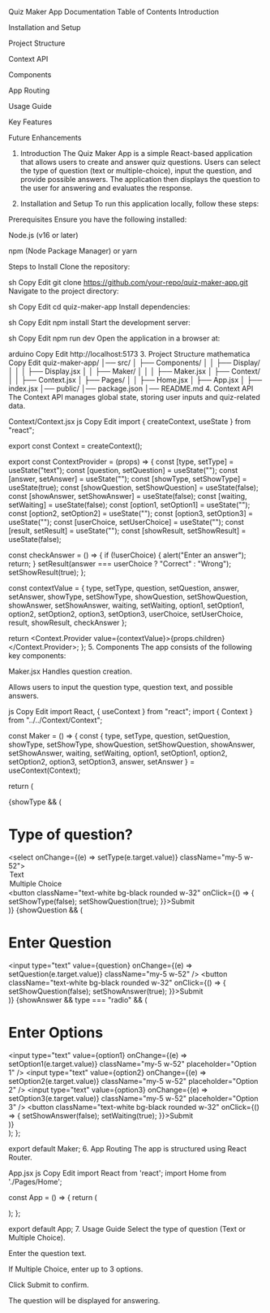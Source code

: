 Quiz Maker App Documentation
Table of Contents
Introduction

Installation and Setup

Project Structure

Context API

Components

App Routing

Usage Guide

Key Features

Future Enhancements

1. Introduction
The Quiz Maker App is a simple React-based application that allows users to create and answer quiz questions. Users can select the type of question (text or multiple-choice), input the question, and provide possible answers. The application then displays the question to the user for answering and evaluates the response.

2. Installation and Setup
To run this application locally, follow these steps:

Prerequisites
Ensure you have the following installed:

Node.js (v16 or later)

npm (Node Package Manager) or yarn

Steps to Install
Clone the repository:

sh
Copy
Edit
git clone https://github.com/your-repo/quiz-maker-app.git
Navigate to the project directory:

sh
Copy
Edit
cd quiz-maker-app
Install dependencies:

sh
Copy
Edit
npm install
Start the development server:

sh
Copy
Edit
npm run dev
Open the application in a browser at:

arduino
Copy
Edit
http://localhost:5173
3. Project Structure
mathematica
Copy
Edit
quiz-maker-app/
│── src/
│   ├── Components/
│   │   ├── Display/
│   │   │   ├── Display.jsx
│   │   ├── Maker/
│   │   │   ├── Maker.jsx
│   ├── Context/
│   │   ├── Context.jsx
│   ├── Pages/
│   │   ├── Home.jsx
│   ├── App.jsx
│   ├── index.jsx
│── public/
│── package.json
│── README.md
4. Context API
The Context API manages global state, storing user inputs and quiz-related data.

Context/Context.jsx
js
Copy
Edit
import { createContext, useState } from "react";

export const Context = createContext();

export const ContextProvider = (props) => {
  const [type, setType] = useState("text");
  const [question, setQuestion] = useState("");
  const [answer, setAnswer] = useState("");
  const [showType, setShowType] = useState(true);
  const [showQuestion, setShowQuestion] = useState(false);
  const [showAnswer, setShowAnswer] = useState(false);
  const [waiting, setWaiting] = useState(false);
  const [option1, setOption1] = useState("");
  const [option2, setOption2] = useState("");
  const [option3, setOption3] = useState("");
  const [userChoice, setUserChoice] = useState("");
  const [result, setResult] = useState("");
  const [showResult, setShowResult] = useState(false);

  const checkAnswer = () => {
    if (!userChoice) {
      alert("Enter an answer");
      return;
    }
    setResult(answer === userChoice ? "Correct" : "Wrong");
    setShowResult(true);
  };

  const contextValue = {
    type, setType, question, setQuestion, answer, setAnswer,
    showType, setShowType, showQuestion, setShowQuestion,
    showAnswer, setShowAnswer, waiting, setWaiting,
    option1, setOption1, option2, setOption2, option3, setOption3,
    userChoice, setUserChoice, result, showResult, checkAnswer
  };

  return <Context.Provider value={contextValue}>{props.children}</Context.Provider>;
};
5. Components
The app consists of the following key components:

Maker.jsx
Handles question creation.

Allows users to input the question type, question text, and possible answers.

js
Copy
Edit
import React, { useContext } from "react";
import { Context } from "../../Context/Context";

const Maker = () => {
  const { type, setType, question, setQuestion, showType, setShowType, showQuestion, setShowQuestion, showAnswer, setShowAnswer, waiting, setWaiting, option1, setOption1, option2, setOption2, option3, setOption3, answer, setAnswer } = useContext(Context);

  return (
    <div className="bg-slate-100 rounded flex flex-col items-center w-[45%] mt-10 mx-auto px-4 py-4">
      {showType && (
        <div className="flex flex-col items-center py-3 px-2 h-[80vh] justify-center">
          <h1 className="text-black font-bold text-4xl my-5 mx-auto">Type of question?</h1>
          <select onChange={(e) => setType(e.target.value)} className="my-5 w-52">
            <option value="text">Text</option>
            <option value="radio">Multiple Choice</option>
          </select>
          <button className="text-white bg-black rounded w-32" onClick={() => { setShowType(false); setShowQuestion(true); }}>Submit</button>
        </div>
      )}
      {showQuestion && (
        <div className="flex flex-col items-center py-3 px-2 h-[80vh] justify-center">
          <h1 className="text-black font-bold text-4xl my-5 mx-auto">Enter Question</h1>
          <input type="text" value={question} onChange={(e) => setQuestion(e.target.value)} className="my-5 w-52" />
          <button className="text-white bg-black rounded w-32" onClick={() => { setShowQuestion(false); setShowAnswer(true); }}>Submit</button>
        </div>
      )}
      {showAnswer && type === "radio" && (
        <div className="flex flex-col items-center py-3 px-2 h-[80vh] justify-center">
          <h1 className="text-black font-bold text-4xl my-5 mx-auto">Enter Options</h1>
          <input type="text" value={option1} onChange={(e) => setOption1(e.target.value)} className="my-5 w-52" placeholder="Option 1" />
          <input type="text" value={option2} onChange={(e) => setOption2(e.target.value)} className="my-5 w-52" placeholder="Option 2" />
          <input type="text" value={option3} onChange={(e) => setOption3(e.target.value)} className="my-5 w-52" placeholder="Option 3" />
          <button className="text-white bg-black rounded w-32" onClick={() => { setShowAnswer(false); setWaiting(true); }}>Submit</button>
        </div>
      )}
    </div>
  );
};

export default Maker;
6. App Routing
The app is structured using React Router.

App.jsx
js
Copy
Edit
import React from 'react';
import Home from './Pages/Home';

const App = () => {
  return (
    <div className='bg-slate-300 h-[100vh]'>
      <Home/>
    </div>
  );
};

export default App;
7. Usage Guide
Select the type of question (Text or Multiple Choice).

Enter the question text.

If Multiple Choice, enter up to 3 options.

Click Submit to confirm.

The question will be displayed for answering.
